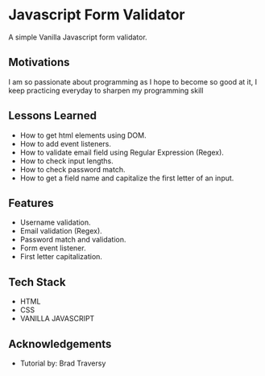 # Javascript Form Validator
A simple Vanilla Javascript form validator.

## Motivations
I am so passionate about programming as I hope to become so good at it, I keep practicing everyday to sharpen my programming skill

## Lessons Learned

- How to get html elements using DOM.
- How to add event listeners.
- How to validate email field using Regular Expression (Regex).
- How to check input lengths.
- How to check password match.
- How to get a field name and capitalize the first letter of an input.

## Features

- Username validation.
- Email validation (Regex).
- Password match and validation.
- Form event listener.
- First letter capitalization. 

## Tech Stack

- HTML
- CSS
- VANILLA JAVASCRIPT

## Acknowledgements

 - Tutorial by: Brad Traversy
